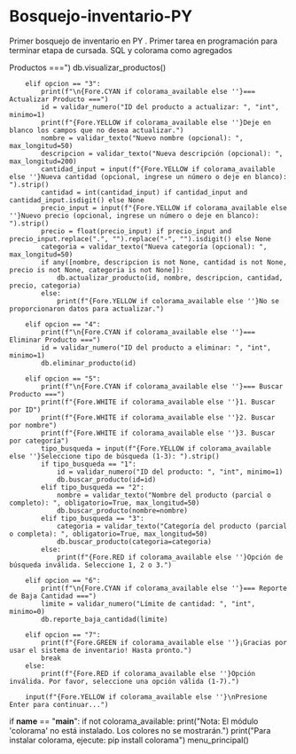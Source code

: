 # Bosquejo-inventario-PY
Primer bosquejo de inventario en PY . Primer tarea en programación para terminar etapa de cursada. SQL y colorama como agregados

Productos ===")
            db.visualizar_productos()

        elif opcion == "3":
            print(f"\n{Fore.CYAN if colorama_available else ''}=== Actualizar Producto ===")
            id = validar_numero("ID del producto a actualizar: ", "int", minimo=1)
            print(f"{Fore.YELLOW if colorama_available else ''}Deje en blanco los campos que no desea actualizar.")
            nombre = validar_texto("Nuevo nombre (opcional): ", max_longitud=50)
            descripcion = validar_texto("Nueva descripción (opcional): ", max_longitud=200)
            cantidad_input = input(f"{Fore.YELLOW if colorama_available else ''}Nueva cantidad (opcional, ingrese un número o deje en blanco): ").strip()
            cantidad = int(cantidad_input) if cantidad_input and cantidad_input.isdigit() else None
            precio_input = input(f"{Fore.YELLOW if colorama_available else ''}Nuevo precio (opcional, ingrese un número o deje en blanco): ").strip()
            precio = float(precio_input) if precio_input and precio_input.replace(".", "").replace("-", "").isdigit() else None
            categoria = validar_texto("Nueva categoría (opcional): ", max_longitud=50)
            if any([nombre, descripcion is not None, cantidad is not None, precio is not None, categoria is not None]):
                db.actualizar_producto(id, nombre, descripcion, cantidad, precio, categoria)
            else:
                print(f"{Fore.YELLOW if colorama_available else ''}No se proporcionaron datos para actualizar.")

        elif opcion == "4":
            print(f"\n{Fore.CYAN if colorama_available else ''}=== Eliminar Producto ===")
            id = validar_numero("ID del producto a eliminar: ", "int", minimo=1)
            db.eliminar_producto(id)

        elif opcion == "5":
            print(f"\n{Fore.CYAN if colorama_available else ''}=== Buscar Producto ===")
            print(f"{Fore.WHITE if colorama_available else ''}1. Buscar por ID")
            print(f"{Fore.WHITE if colorama_available else ''}2. Buscar por nombre")
            print(f"{Fore.WHITE if colorama_available else ''}3. Buscar por categoría")
            tipo_busqueda = input(f"{Fore.YELLOW if colorama_available else ''}Seleccione tipo de búsqueda (1-3): ").strip()
            if tipo_busqueda == "1":
                id = validar_numero("ID del producto: ", "int", minimo=1)
                db.buscar_producto(id=id)
            elif tipo_busqueda == "2":
                nombre = validar_texto("Nombre del producto (parcial o completo): ", obligatorio=True, max_longitud=50)
                db.buscar_producto(nombre=nombre)
            elif tipo_busqueda == "3":
                categoria = validar_texto("Categoría del producto (parcial o completa): ", obligatorio=True, max_longitud=50)
                db.buscar_producto(categoria=categoria)
            else:
                print(f"{Fore.RED if colorama_available else ''}Opción de búsqueda inválida. Seleccione 1, 2 o 3.")

        elif opcion == "6":
            print(f"\n{Fore.CYAN if colorama_available else ''}=== Reporte de Baja Cantidad ===")
            limite = validar_numero("Límite de cantidad: ", "int", minimo=0)
            db.reporte_baja_cantidad(limite)

        elif opcion == "7":
            print(f"{Fore.GREEN if colorama_available else ''}¡Gracias por usar el sistema de inventario! Hasta pronto.")
            break
        else:
            print(f"{Fore.RED if colorama_available else ''}Opción inválida. Por favor, seleccione una opción válida (1-7).")
        
        input(f"{Fore.YELLOW if colorama_available else ''}\nPresione Enter para continuar...")

if __name__ == "__main__":
    if not colorama_available:
        print("Nota: El módulo 'colorama' no está instalado. Los colores no se mostrarán.")
        print("Para instalar colorama, ejecute: pip install colorama")
    menu_principal()